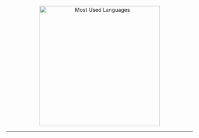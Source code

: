 <!--
**clem-fry/clem-fry** is a ✨ _special_ ✨ repository because its `README.md` (this file) appears on your GitHub profile.

Here are some ideas to get you started:

- 🔭 I’m currently working on ...
- 🌱 I’m currently learning ...
- 👯 I’m looking to collaborate on ...
- 🤔 I’m looking for help with ...
- 💬 Ask me about ...
- 📫 How to reach me: ...
- 😄 Pronouns: ...
- ⚡ Fun fact: ...
-->

<br>

<div align="center">
  <img width="325"
    src="https://github-readme-stats-eta-gray-84.vercel.app/api/top-langs?username=clem-fry&theme=cobalt2&layout=donut&langs_count=8&border_radius=10&show_icons=true&hide=jupyter%20notebook&locale=en&count_private=true&bg_color=00000000"
    alt="Most Used Languages" />
</div>

<hr>
